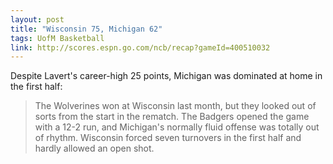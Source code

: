 ```yaml
---
layout: post
title: "Wisconsin 75, Michigan 62"
tags: UofM Basketball
link: http://scores.espn.go.com/ncb/recap?gameId=400510032
---
```


Despite Lavert's career-high 25 points, Michigan was dominated at home in the first half:

> The Wolverines won at Wisconsin last month, but they looked out of sorts from the start in the rematch. The Badgers opened the game with a 12-2 run, and Michigan's normally fluid offense was totally out of rhythm. Wisconsin forced seven turnovers in the first half and hardly allowed an open shot.

